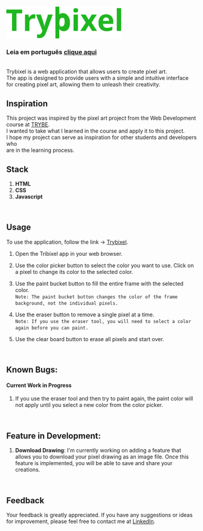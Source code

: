 ![Trybixel](./assets/logo-green.svg)
### Leia em português [clique aqui](readmePtBr.md)
<br>
Trybixel is a web application that allows users to create pixel art.<br>
The app is designed to provide users with a simple and intuitive interface<br>
for creating pixel art, allowing them to unleash their creativity.
<br>

## **Inspiration**
This project was inspired by the pixel art project from the Web Development course at [TRYBE](https://www.betrybe.com/).<br>
I wanted to take what I learned in the course and apply it to this project. <br>
I hope my project can serve as inspiration for other students and developers who <br>
are in the learning process.
<br>

## **Stack**
1. **HTML** 
2. **CSS** 
3. **Javascript**

<br>

## **Usage**

To use the application, follow the link -> [Trybixel](https://trybixel.vercel.app/).

1. Open the Tribixel app in your web browser.
2. Use the color picker button to select the color you want to use. Click on a pixel to change its color to the selected color.
3. Use the paint bucket button to fill the entire frame with the selected color.
   <br>
   `Note: The paint bucket button changes the color of the frame background, not the individual pixels.`
4. Use the eraser button to remove a single pixel at a time.
   <br>
   `Note: If you use the eraser tool, you will need to select a color again before you can paint.`

5. Use the clear board button to erase all pixels and start over.

<br>

## **Known Bugs:**
#### **Current Work in Progress**
1. If you use the eraser tool and then try to paint again, the paint color will not apply until you select a new color from the color picker. 
<br>

## **Feature in Development:**
1. **Download Drawing**: I'm currently working on adding a feature that allows you to download your pixel drawing as an image file. Once this feature is implemented, you will be able to save and share your creations.

<br>

## **Feedback**
Your feedback is greatly appreciated. If you have any suggestions or ideas for improvement, please feel free to contact me at [LinkedIn](https://www.linkedin.com/in/markoclimako/).
